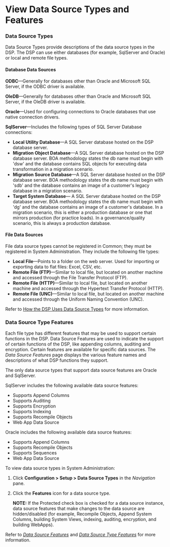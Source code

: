 # View Data Source Types and Features

### Data Source Types

Data Source Types provide descriptions of the data source types in the
DSP. The DSP can use either databases (for example, SqlServer and
Oracle) or local and remote file types.

#### Database Data Sources

**ODBC**—Generally for databases other than Oracle and Microsoft SQL
Server, if the ODBC driver is available.

**OleDB**—Generally for databases other than Oracle and Microsoft SQL
Server, if the OleDB driver is available.

**Oracle**—Used for configuring connections to Oracle databases that use
native connection drivers.

**SqlServer**—Includes the following types of SQL Server Database
connections:

  - **Local Utility Database**—A SQL Server database hosted on the DSP
    database server.
  - **Migration Object Database**—A SQL Server database hosted on the
    DSP database server. BOA methodology states the db name must begin
    with 'dsw' and the database contains SQL objects for executing data
    transformation in a migration scenario.
  - **Migration Source Database**—A SQL Server database hosted on the
    DSP database server. BOA methodology states the db name must begin
    with 'sdb' and the database contains an image of a customer's legacy
    database in a migration scenario.
  - **Target System Database**— A SQL Server database hosted on the DSP
    database server. BOA methodology states the db name must begin with
    'dg' and the database contains an image of a customer's database. In
    a migration scenario, this is either a production database or one
    that mirrors production (for practice loads). In a
    governance/quality scenario, this is always a production database.

#### File Data Sources

File data source types cannot be registered in Common; they must be
registered in System Administration. They include the following file
types:

  - **Local File**—Points to a folder on the web server. Used for
    importing or exporting data to flat files: Excel, CSV, etc.
  - **Remote File (FTP)**—Similar to local file, but located on another
    machine and accessed through the File Transfer Protocol (FTP).
  - **Remote File (HTTP)**—Similar to local file, but located on another
    machine and accessed through the Hypertext Transfer Protocol (HTTP).
  - **Remote File (UNC)**—Similar to local file, but located on another
    machine and accessed through the Uniform Naming Convention (UNC).

Refer to [How the DSP Uses Data Source
Types](HowDSPUsesDataSourceTypes.htm) for more information.

### Data Source Type Features

Each file type has different features that may be used to support
certain functions in the DSP. Data Source Features are used to indicate
the support of certain functions of the DSP, like appending columns,
auditing and encryption. Certain features are available for specific
data sources. The *Data Source Features* page displays the various
feature names and descriptions of what DSP functions they support.

The only data source types that support data source features are Oracle
and SqlServer.

SqlServer includes the following available data source features:

  - Supports Append Columns
  - Supports Auditing
  - Supports Encryption
  - Supports Indexing
  - Supports Recompile Objects
  - Web App Data Source

Oracle includes the following available data source features:

  - Supports Append Columns
  - Supports Recompile Objects
  - Supports Sequences
  - Web App Data Source

To view data source types in System Administration:

1.  Click **Configuration \> Setup \> Data Source Types** in the
    *Navigation* pane.

2.  Click the **Features** icon for a data source type.
    
    **NOTE:** If the Protected check box is checked for a data source
    instance, data source features that make changes to the data source
    are hidden/disabled (for example, Recompile Objects, Append System
    Columns, building System Views, indexing, auditing, encryption, and
    building WebApps).

Refer to *[Data Source Features](../Page_Desc/DataSourceFeatures.htm)*
and *[Data Source Type
Features](../Page_Desc/DataSourceTypeFeatures.htm)* for more
information.

